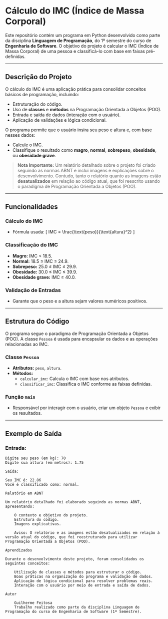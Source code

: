 # **Cálculo do IMC (Índice de Massa Corporal)**

Este repositório contém um programa em Python desenvolvido como parte da disciplina **Linguagem de Programação**, do 1º semestre do curso de **Engenharia de Software**. O objetivo do projeto é calcular o IMC (Índice de Massa Corporal) de uma pessoa e classificá-lo com base em faixas pré-definidas.

---

## **Descrição do Projeto**

O cálculo do IMC é uma aplicação prática para consolidar conceitos básicos de programação, incluindo:

- Estruturação do código.
- Uso de **classes** e **métodos** na Programação Orientada a Objetos (POO).
- Entrada e saída de dados (interação com o usuário).
- Aplicação de validações e lógica condicional.

O programa permite que o usuário insira seu peso e altura e, com base nesses dados:

- Calcule o IMC.
- Classifique o resultado como **magro**, **normal**, **sobrepeso**, **obesidade**, ou **obesidade grave**.

> **Nota Importante:** Um relatório detalhado sobre o projeto foi criado seguindo as normas ABNT e inclui imagens e explicações sobre o desenvolvimento. Contudo, tanto o relatório quanto as imagens estão **desatualizados** em relação ao código atual, que foi reescrito usando o paradigma de Programação Orientada a Objetos (POO).

---

## **Funcionalidades**

### **Cálculo do IMC**
- Fórmula usada:
  \[
  IMC = \frac{\text{peso}}{\text{altura}^2}
  \]

### **Classificação do IMC**
- **Magro:** IMC < 18.5.
- **Normal:** 18.5 ≤ IMC ≤ 24.9.
- **Sobrepeso:** 25.0 ≤ IMC ≤ 29.9.
- **Obesidade:** 30.0 ≤ IMC ≤ 39.9.
- **Obesidade grave:** IMC ≥ 40.0.

### **Validação de Entradas**
- Garante que o peso e a altura sejam valores numéricos positivos.

---

## **Estrutura do Código**

O programa segue o paradigma de Programação Orientada a Objetos (POO). A classe `Pessoa` é usada para encapsular os dados e as operações relacionadas ao IMC.

### **Classe `Pessoa`**
- **Atributos:** `peso`, `altura`.
- **Métodos:**
  - `calcular_imc`: Calcula o IMC com base nos atributos.
  - `classificar_imc`: Classifica o IMC conforme as faixas definidas.

### **Função `main`**
- Responsável por interagir com o usuário, criar um objeto `Pessoa` e exibir os resultados.

---

## **Exemplo de Saída**

### Entrada:
```plaintext
Digite seu peso (em kg): 70
Digite sua altura (em metros): 1.75

Saída:

Seu IMC é: 22.86
Você é classificado como: normal.

Relatório em ABNT

Um relatório detalhado foi elaborado seguindo as normas ABNT, apresentando:

    O contexto e objetivo do projeto.
    Estrutura do código.
    Imagens explicativas.

    Aviso: O relatório e as imagens estão desatualizados em relação à versão atual do código, que foi reestruturado para utilizar Programação Orientada a Objetos (POO).

Aprendizados

Durante o desenvolvimento deste projeto, foram consolidados os seguintes conceitos:

    Utilização de classes e métodos para estruturar o código.
    Boas práticas na organização do programa e validação de dados.
    Aplicação de lógica condicional para resolver problemas reais.
    Interação com o usuário por meio de entrada e saída de dados.

Autor

    Guilherme Feitosa
    Trabalho realizado como parte da disciplina Linguagem de Programação do curso de Engenharia de Software (1º Semestre).

